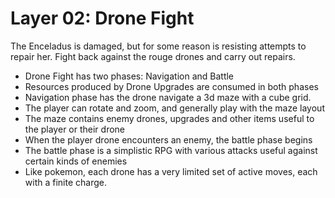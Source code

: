 # Layer 02: Drone Fight

The Enceladus is damaged, but for some reason is resisting attempts to repair her. Fight back against the rouge drones
and carry out repairs.

- Drone Fight has two phases: Navigation and Battle
- Resources produced by Drone Upgrades are consumed in both phases
- Navigation phase has the drone navigate a 3d maze with a cube grid.
- The player can rotate and zoom, and generally play with the maze layout
- The maze contains enemy drones, upgrades and other items useful to the player or their drone
- When the player drone encounters an enemy, the battle phase begins
- The battle phase is a simplistic RPG with various attacks useful against certain kinds of enemies
- Like pokemon, each drone has a very limited set of active moves, each with a finite charge.